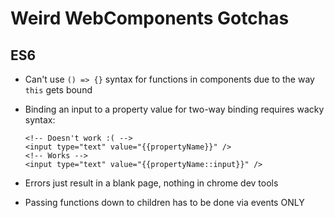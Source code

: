 # Weird WebComponents Gotchas

## ES6

- Can't use `() => {}` syntax for functions in components due to the way `this` gets bound
- Binding an input to a property value for two-way binding requires wacky syntax:

      <!-- Doesn't work :( -->
      <input type="text" value="{{propertyName}}" />
      <!-- Works -->
      <input type="text" value="{{propertyName::input}}" />

- Errors just result in a blank page, nothing in chrome dev tools
- Passing functions down to children has to be done via events ONLY
